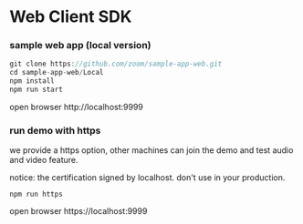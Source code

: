 # Web Client SDK

### sample web app (local version)

```javascript
git clone https://github.com/zoom/sample-app-web.git
cd sample-app-web/Local
npm install
npm run start
```

open browser http://localhost:9999

### run demo with https

we provide a https option, other machines can join the demo and test audio and video feature.

notice: the certification signed by localhost. don't use in your production.

```
npm run https
```

open browser https://localhost:9999
